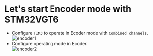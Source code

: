 # Let's start Encoder mode with STM32VGT6
- Configure `TIM3` to operate in Ecoder mode with `Combined channels`. 
![encoder1](https://github.com/DNZioo/STM32F407VGT6_Project/assets/132254089/89f046df-b5ff-403b-9797-0cb7f3b3675a)<br>
- Configure operating mode in Ecoder.<br>
![encoder2](https://github.com/DNZioo/STM32F407VGT6_Project/assets/132254089/de59fbe8-afdf-4fe5-8b88-9f7f643119a0)
